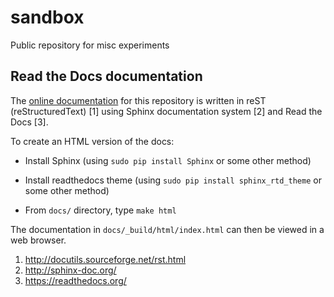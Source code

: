 # sandbox

Public repository for misc experiments

## Read the Docs documentation

The [online documentation](http://precimed-sandbox2.readthedocs.io/en/latest/)
for this repository is written in reST (reStructuredText) [1]
using Sphinx documentation system [2]
and Read the Docs [3].

To create an HTML version of the docs:

* Install Sphinx (using ``sudo pip install Sphinx`` or some other method)

* Install readthedocs theme (using ``sudo pip install sphinx_rtd_theme`` or some other method)

* From ``docs/`` directory, type ``make html``

The documentation in `docs/_build/html/index.html` can then be viewed in a web browser.

1. http://docutils.sourceforge.net/rst.html
2. http://sphinx-doc.org/
3. https://readthedocs.org/
